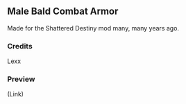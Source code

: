 Male Bald Combat Armor
--------------------------

Made for the Shattered Destiny mod many, many years ago.

### Credits
Lexx

### Preview
(Link)